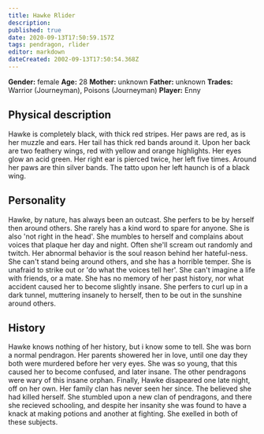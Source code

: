 ```yaml
---
title: Hawke Rlider
description: 
published: true
date: 2020-09-13T17:50:59.157Z
tags: pendragon, rlider
editor: markdown
dateCreated: 2002-09-13T17:50:54.368Z
---
```


**Gender:** female
**Age:** 28
**Mother:** unknown
**Father:** unknown
**Trades:** Warrior (Journeyman), Poisons (Journeyman)
**Player:** Enny

## Physical description

Hawke is completely black, with thick red stripes. Her paws are red, as is her muzzle and ears. Her tail has thick red bands around it. Upon her back are two feathery wings, red with yellow and orange highlights. Her eyes glow an acid green. Her right ear is pierced twice, her left five times. Around her paws are thin silver bands. The tatto upon her left haunch is of a black wing.

## Personality

Hawke, by nature, has always been an outcast. She perfers to be by herself then around others. She rarely has a kind word to spare for anyone. She is also 'not right in the head'. She mumbles to herself and complains about voices  that plaque her day and night. Often she'll scream out randomly and twitch. Her abnormal behavior is the soul reason behind her hateful-ness. She can't stand being around others, and she has a horrible temper. She is unafraid to strike out or 'do what the voices tell her'. She can't imagine a life with friends, or a mate. She has no memory of her past history, nor what accident caused her to become slightly insane. She perfers to curl up in a dark tunnel, muttering insanely to herself, then to be out in the sunshine around others.

## History

Hawke knows nothing of her history, but i know some to tell. She was born a normal pendragon. Her parents showered her in love, until one day they both were murdered before her very eyes. She was so young, that this caused her to become confused, and later insane. The other pendragons were wary of this insane orphan. Finally, Hawke disapeared one late night, off on her own. Her family clan has never seen her since. The believed she had killed herself. She stumbled upon a new clan of pendragons, and there she recieved schooling, and despite her insanity she was found to have a knack at making potions and another at fighting. She exelled in both of these subjects.